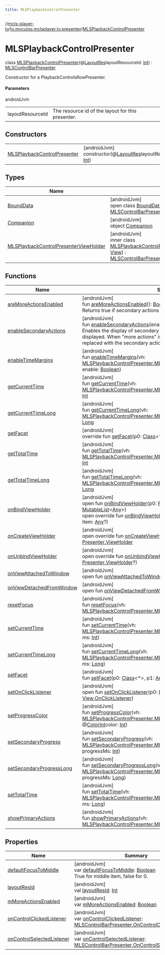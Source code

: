 ```yaml
---
title: MLSPlaybackControlPresenter
---
```

//[mcls-player-tv](../../../index.html)/[tv.mycujoo.mclsplayer.tv.presenter](../index.html)/[MLSPlaybackControlPresenter](index.html)



# MLSPlaybackControlPresenter

class [MLSPlaybackControlPresenter](index.html)(@[LayoutRes](https://developer.android.com/reference/kotlin/androidx/annotation/LayoutRes.html)layoutResourceId: [Int](https://kotlinlang.org/api/latest/jvm/stdlib/kotlin/-int/index.html)) : [MLSControlBarPresenter](../-m-l-s-control-bar-presenter/index.html)

Constructor for a PlaybackControlsRowPresenter.



#### Parameters


androidJvm

| | |
|---|---|
| layoutResourceId | The resource id of the layout for this presenter. |



## Constructors


| | |
|---|---|
| [MLSPlaybackControlPresenter](-m-l-s-playback-control-presenter.html) | [androidJvm]<br>constructor(@[LayoutRes](https://developer.android.com/reference/kotlin/androidx/annotation/LayoutRes.html)layoutResourceId: [Int](https://kotlinlang.org/api/latest/jvm/stdlib/kotlin/-int/index.html)) |


## Types


| Name | Summary |
|---|---|
| [BoundData](-bound-data/index.html) | [androidJvm]<br>open class [BoundData](-bound-data/index.html) : [MLSControlBarPresenter.BoundData](../-m-l-s-control-bar-presenter/-bound-data/index.html) |
| [Companion](-companion/index.html) | [androidJvm]<br>object [Companion](-companion/index.html) |
| [MLSPlaybackControlPresenterViewHolder](-m-l-s-playback-control-presenter-view-holder/index.html) | [androidJvm]<br>inner class [MLSPlaybackControlPresenterViewHolder](-m-l-s-playback-control-presenter-view-holder/index.html)(rootView: [View](https://developer.android.com/reference/kotlin/android/view/View.html)) : [MLSControlBarPresenter.MCLSControlBarViewHolder](../-m-l-s-control-bar-presenter/-m-c-l-s-control-bar-view-holder/index.html) |


## Functions


| Name | Summary |
|---|---|
| [areMoreActionsEnabled](are-more-actions-enabled.html) | [androidJvm]<br>fun [areMoreActionsEnabled](are-more-actions-enabled.html)(): [Boolean](https://kotlinlang.org/api/latest/jvm/stdlib/kotlin/-boolean/index.html)<br>Returns true if secondary actions are enabled. |
| [enableSecondaryActions](enable-secondary-actions.html) | [androidJvm]<br>fun [enableSecondaryActions](enable-secondary-actions.html)(enabled: [Boolean](https://kotlinlang.org/api/latest/jvm/stdlib/kotlin/-boolean/index.html))<br>Enables the display of secondary actions. A &quot;more actions&quot; button will be displayed.  When &quot;more actions&quot; is selected, the primary actions are replaced with the secondary actions. |
| [enableTimeMargins](enable-time-margins.html) | [androidJvm]<br>fun [enableTimeMargins](enable-time-margins.html)(vh: [MLSPlaybackControlPresenter.MLSPlaybackControlPresenterViewHolder](-m-l-s-playback-control-presenter-view-holder/index.html), enable: [Boolean](https://kotlinlang.org/api/latest/jvm/stdlib/kotlin/-boolean/index.html)) |
| [getCurrentTime](get-current-time.html) | [androidJvm]<br>fun [getCurrentTime](get-current-time.html)(vh: [MLSPlaybackControlPresenter.MLSPlaybackControlPresenterViewHolder](-m-l-s-playback-control-presenter-view-holder/index.html)): [Int](https://kotlinlang.org/api/latest/jvm/stdlib/kotlin/-int/index.html) |
| [getCurrentTimeLong](get-current-time-long.html) | [androidJvm]<br>fun [getCurrentTimeLong](get-current-time-long.html)(vh: [MLSPlaybackControlPresenter.MLSPlaybackControlPresenterViewHolder](-m-l-s-playback-control-presenter-view-holder/index.html)): [Long](https://kotlinlang.org/api/latest/jvm/stdlib/kotlin/-long/index.html) |
| [getFacet](../-m-l-s-playback-transport-row-presenter/index.html#-789590756%2FFunctions%2F-1202460562) | [androidJvm]<br>override fun [getFacet](../-m-l-s-playback-transport-row-presenter/index.html#-789590756%2FFunctions%2F-1202460562)(p0: [Class](https://developer.android.com/reference/kotlin/java/lang/Class.html)&lt;*&gt;): [Any](https://kotlinlang.org/api/latest/jvm/stdlib/kotlin/-any/index.html)? |
| [getTotalTime](get-total-time.html) | [androidJvm]<br>fun [getTotalTime](get-total-time.html)(vh: [MLSPlaybackControlPresenter.MLSPlaybackControlPresenterViewHolder](-m-l-s-playback-control-presenter-view-holder/index.html)): [Int](https://kotlinlang.org/api/latest/jvm/stdlib/kotlin/-int/index.html) |
| [getTotalTimeLong](get-total-time-long.html) | [androidJvm]<br>fun [getTotalTimeLong](get-total-time-long.html)(vh: [MLSPlaybackControlPresenter.MLSPlaybackControlPresenterViewHolder](-m-l-s-playback-control-presenter-view-holder/index.html)): [Long](https://kotlinlang.org/api/latest/jvm/stdlib/kotlin/-long/index.html) |
| [onBindViewHolder](../-m-l-s-playback-transport-row-presenter/index.html#-1615119423%2FFunctions%2F-1202460562) | [androidJvm]<br>open fun [onBindViewHolder](../-m-l-s-playback-transport-row-presenter/index.html#-1615119423%2FFunctions%2F-1202460562)(p0: [Presenter.ViewHolder](https://developer.android.com/reference/kotlin/androidx/leanback/widget/Presenter.ViewHolder.html), p1: [Any](https://kotlinlang.org/api/latest/jvm/stdlib/kotlin/-any/index.html), p2: [MutableList](https://kotlinlang.org/api/latest/jvm/stdlib/kotlin.collections/-mutable-list/index.html)&lt;[Any](https://kotlinlang.org/api/latest/jvm/stdlib/kotlin/-any/index.html)&gt;)<br>open override fun [onBindViewHolder](on-bind-view-holder.html)(viewHolder: [Presenter.ViewHolder](https://developer.android.com/reference/kotlin/androidx/leanback/widget/Presenter.ViewHolder.html)?, item: [Any](https://kotlinlang.org/api/latest/jvm/stdlib/kotlin/-any/index.html)?) |
| [onCreateViewHolder](on-create-view-holder.html) | [androidJvm]<br>open override fun [onCreateViewHolder](on-create-view-holder.html)(parent: [ViewGroup](https://developer.android.com/reference/kotlin/android/view/ViewGroup.html)?): [Presenter.ViewHolder](https://developer.android.com/reference/kotlin/androidx/leanback/widget/Presenter.ViewHolder.html) |
| [onUnbindViewHolder](on-unbind-view-holder.html) | [androidJvm]<br>open override fun [onUnbindViewHolder](on-unbind-view-holder.html)(viewHolder: [Presenter.ViewHolder](https://developer.android.com/reference/kotlin/androidx/leanback/widget/Presenter.ViewHolder.html)?) |
| [onViewAttachedToWindow](index.html#-924568759%2FFunctions%2F-1202460562) | [androidJvm]<br>open fun [onViewAttachedToWindow](index.html#-924568759%2FFunctions%2F-1202460562)(p0: [Presenter.ViewHolder](https://developer.android.com/reference/kotlin/androidx/leanback/widget/Presenter.ViewHolder.html)) |
| [onViewDetachedFromWindow](index.html#-619108282%2FFunctions%2F-1202460562) | [androidJvm]<br>open fun [onViewDetachedFromWindow](index.html#-619108282%2FFunctions%2F-1202460562)(p0: [Presenter.ViewHolder](https://developer.android.com/reference/kotlin/androidx/leanback/widget/Presenter.ViewHolder.html)) |
| [resetFocus](reset-focus.html) | [androidJvm]<br>fun [resetFocus](reset-focus.html)(vh: [MLSPlaybackControlPresenter.MLSPlaybackControlPresenterViewHolder](-m-l-s-playback-control-presenter-view-holder/index.html)) |
| [setCurrentTime](set-current-time.html) | [androidJvm]<br>fun [setCurrentTime](set-current-time.html)(vh: [MLSPlaybackControlPresenter.MLSPlaybackControlPresenterViewHolder](-m-l-s-playback-control-presenter-view-holder/index.html), ms: [Int](https://kotlinlang.org/api/latest/jvm/stdlib/kotlin/-int/index.html)) |
| [setCurrentTimeLong](set-current-time-long.html) | [androidJvm]<br>fun [setCurrentTimeLong](set-current-time-long.html)(vh: [MLSPlaybackControlPresenter.MLSPlaybackControlPresenterViewHolder](-m-l-s-playback-control-presenter-view-holder/index.html), ms: [Long](https://kotlinlang.org/api/latest/jvm/stdlib/kotlin/-long/index.html)) |
| [setFacet](../-m-l-s-playback-transport-row-presenter/index.html#-523029608%2FFunctions%2F-1202460562) | [androidJvm]<br>fun [setFacet](../-m-l-s-playback-transport-row-presenter/index.html#-523029608%2FFunctions%2F-1202460562)(p0: [Class](https://developer.android.com/reference/kotlin/java/lang/Class.html)&lt;*&gt;, p1: [Any](https://kotlinlang.org/api/latest/jvm/stdlib/kotlin/-any/index.html)) |
| [setOnClickListener](../-m-l-s-playback-transport-row-presenter/index.html#1820788726%2FFunctions%2F-1202460562) | [androidJvm]<br>open fun [setOnClickListener](../-m-l-s-playback-transport-row-presenter/index.html#1820788726%2FFunctions%2F-1202460562)(p0: [Presenter.ViewHolder](https://developer.android.com/reference/kotlin/androidx/leanback/widget/Presenter.ViewHolder.html), p1: [View.OnClickListener](https://developer.android.com/reference/kotlin/android/view/View.OnClickListener.html)) |
| [setProgressColor](set-progress-color.html) | [androidJvm]<br>fun [setProgressColor](set-progress-color.html)(vh: [MLSPlaybackControlPresenter.MLSPlaybackControlPresenterViewHolder](-m-l-s-playback-control-presenter-view-holder/index.html), @[ColorInt](https://developer.android.com/reference/kotlin/androidx/annotation/ColorInt.html)color: [Int](https://kotlinlang.org/api/latest/jvm/stdlib/kotlin/-int/index.html)) |
| [setSecondaryProgress](set-secondary-progress.html) | [androidJvm]<br>fun [setSecondaryProgress](set-secondary-progress.html)(vh: [MLSPlaybackControlPresenter.MLSPlaybackControlPresenterViewHolder](-m-l-s-playback-control-presenter-view-holder/index.html), progressMs: [Int](https://kotlinlang.org/api/latest/jvm/stdlib/kotlin/-int/index.html)) |
| [setSecondaryProgressLong](set-secondary-progress-long.html) | [androidJvm]<br>fun [setSecondaryProgressLong](set-secondary-progress-long.html)(vh: [MLSPlaybackControlPresenter.MLSPlaybackControlPresenterViewHolder](-m-l-s-playback-control-presenter-view-holder/index.html), progressMs: [Long](https://kotlinlang.org/api/latest/jvm/stdlib/kotlin/-long/index.html)) |
| [setTotalTime](set-total-time.html) | [androidJvm]<br>fun [setTotalTime](set-total-time.html)(vh: [MLSPlaybackControlPresenter.MLSPlaybackControlPresenterViewHolder](-m-l-s-playback-control-presenter-view-holder/index.html), ms: [Long](https://kotlinlang.org/api/latest/jvm/stdlib/kotlin/-long/index.html)) |
| [showPrimaryActions](show-primary-actions.html) | [androidJvm]<br>fun [showPrimaryActions](show-primary-actions.html)(vh: [MLSPlaybackControlPresenter.MLSPlaybackControlPresenterViewHolder](-m-l-s-playback-control-presenter-view-holder/index.html)) |


## Properties


| Name | Summary |
|---|---|
| [defaultFocusToMiddle](../-m-l-s-control-bar-presenter/default-focus-to-middle.html) | [androidJvm]<br>var [defaultFocusToMiddle](../-m-l-s-control-bar-presenter/default-focus-to-middle.html): [Boolean](https://kotlinlang.org/api/latest/jvm/stdlib/kotlin/-boolean/index.html)<br>True for middle item, false for 0. |
| [layoutResId](../-m-l-s-control-bar-presenter/layout-res-id.html) | [androidJvm]<br>val [layoutResId](../-m-l-s-control-bar-presenter/layout-res-id.html): [Int](https://kotlinlang.org/api/latest/jvm/stdlib/kotlin/-int/index.html) |
| [mMoreActionsEnabled](m-more-actions-enabled.html) | [androidJvm]<br>var [mMoreActionsEnabled](m-more-actions-enabled.html): [Boolean](https://kotlinlang.org/api/latest/jvm/stdlib/kotlin/-boolean/index.html) |
| [onControlClickedListener](../-m-l-s-control-bar-presenter/on-control-clicked-listener.html) | [androidJvm]<br>var [onControlClickedListener](../-m-l-s-control-bar-presenter/on-control-clicked-listener.html): [MLSControlBarPresenter.OnControlClickedListener](../-m-l-s-control-bar-presenter/-on-control-clicked-listener/index.html)? |
| [onControlSelectedListener](../-m-l-s-control-bar-presenter/on-control-selected-listener.html) | [androidJvm]<br>var [onControlSelectedListener](../-m-l-s-control-bar-presenter/on-control-selected-listener.html): [MLSControlBarPresenter.OnControlSelectedListener](../-m-l-s-control-bar-presenter/-on-control-selected-listener/index.html)? |

